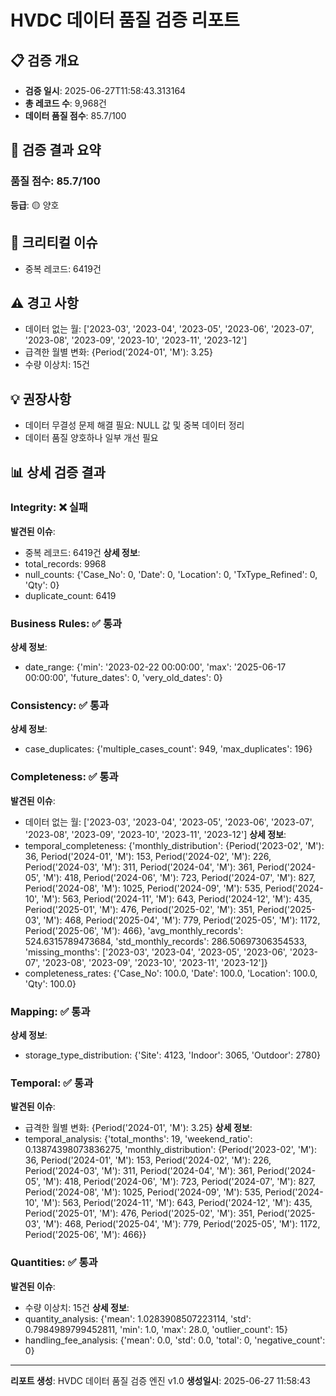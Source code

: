 # HVDC 데이터 품질 검증 리포트

## 📋 검증 개요
- **검증 일시**: 2025-06-27T11:58:43.313164
- **총 레코드 수**: 9,968건
- **데이터 품질 점수**: 85.7/100

## 🎯 검증 결과 요약

### 품질 점수: 85.7/100
**등급**: 🟡 양호

## 🚨 크리티컬 이슈
- 중복 레코드: 6419건

## ⚠️ 경고 사항
- 데이터 없는 월: ['2023-03', '2023-04', '2023-05', '2023-06', '2023-07', '2023-08', '2023-09', '2023-10', '2023-11', '2023-12']
- 급격한 월별 변화: {Period('2024-01', 'M'): 3.25}
- 수량 이상치: 15건

## 💡 권장사항
- 데이터 무결성 문제 해결 필요: NULL 값 및 중복 데이터 정리
- 데이터 품질 양호하나 일부 개선 필요

## 📊 상세 검증 결과
### Integrity: ❌ 실패
**발견된 이슈**:
- 중복 레코드: 6419건
**상세 정보**:
- total_records: 9968
- null_counts: {'Case_No': 0, 'Date': 0, 'Location': 0, 'TxType_Refined': 0, 'Qty': 0}
- duplicate_count: 6419

### Business Rules: ✅ 통과
**상세 정보**:
- date_range: {'min': '2023-02-22 00:00:00', 'max': '2025-06-17 00:00:00', 'future_dates': 0, 'very_old_dates': 0}

### Consistency: ✅ 통과
**상세 정보**:
- case_duplicates: {'multiple_cases_count': 949, 'max_duplicates': 196}

### Completeness: ✅ 통과
**발견된 이슈**:
- 데이터 없는 월: ['2023-03', '2023-04', '2023-05', '2023-06', '2023-07', '2023-08', '2023-09', '2023-10', '2023-11', '2023-12']
**상세 정보**:
- temporal_completeness: {'monthly_distribution': {Period('2023-02', 'M'): 36, Period('2024-01', 'M'): 153, Period('2024-02', 'M'): 226, Period('2024-03', 'M'): 311, Period('2024-04', 'M'): 361, Period('2024-05', 'M'): 418, Period('2024-06', 'M'): 723, Period('2024-07', 'M'): 827, Period('2024-08', 'M'): 1025, Period('2024-09', 'M'): 535, Period('2024-10', 'M'): 563, Period('2024-11', 'M'): 643, Period('2024-12', 'M'): 435, Period('2025-01', 'M'): 476, Period('2025-02', 'M'): 351, Period('2025-03', 'M'): 468, Period('2025-04', 'M'): 779, Period('2025-05', 'M'): 1172, Period('2025-06', 'M'): 466}, 'avg_monthly_records': 524.6315789473684, 'std_monthly_records': 286.50697306354533, 'missing_months': ['2023-03', '2023-04', '2023-05', '2023-06', '2023-07', '2023-08', '2023-09', '2023-10', '2023-11', '2023-12']}
- completeness_rates: {'Case_No': 100.0, 'Date': 100.0, 'Location': 100.0, 'Qty': 100.0}

### Mapping: ✅ 통과
**상세 정보**:
- storage_type_distribution: {'Site': 4123, 'Indoor': 3065, 'Outdoor': 2780}

### Temporal: ✅ 통과
**발견된 이슈**:
- 급격한 월별 변화: {Period('2024-01', 'M'): 3.25}
**상세 정보**:
- temporal_analysis: {'total_months': 19, 'weekend_ratio': 0.13874398073836275, 'monthly_distribution': {Period('2023-02', 'M'): 36, Period('2024-01', 'M'): 153, Period('2024-02', 'M'): 226, Period('2024-03', 'M'): 311, Period('2024-04', 'M'): 361, Period('2024-05', 'M'): 418, Period('2024-06', 'M'): 723, Period('2024-07', 'M'): 827, Period('2024-08', 'M'): 1025, Period('2024-09', 'M'): 535, Period('2024-10', 'M'): 563, Period('2024-11', 'M'): 643, Period('2024-12', 'M'): 435, Period('2025-01', 'M'): 476, Period('2025-02', 'M'): 351, Period('2025-03', 'M'): 468, Period('2025-04', 'M'): 779, Period('2025-05', 'M'): 1172, Period('2025-06', 'M'): 466}}

### Quantities: ✅ 통과
**발견된 이슈**:
- 수량 이상치: 15건
**상세 정보**:
- quantity_analysis: {'mean': 1.0283908507223114, 'std': 0.7984989799452811, 'min': 1.0, 'max': 28.0, 'outlier_count': 15}
- handling_fee_analysis: {'mean': 0.0, 'std': 0.0, 'total': 0, 'negative_count': 0}


---
**리포트 생성**: HVDC 데이터 품질 검증 엔진 v1.0
**생성일시**: 2025-06-27 11:58:43
